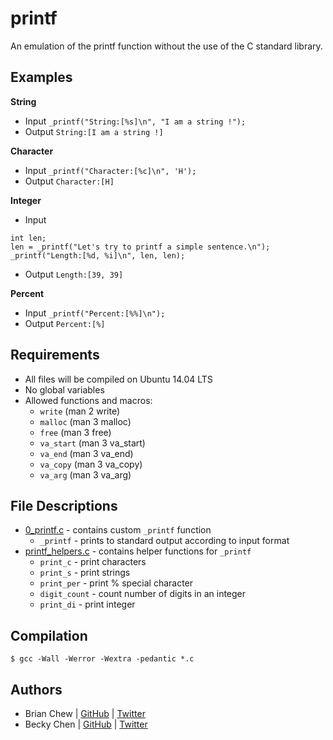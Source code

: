 # printf

An emulation of the printf function without the use of the C standard library.

## Examples
**String**
  * Input
  `_printf("String:[%s]\n", "I am a string !");`
  * Output
  `String:[I am a string !]`
  
**Character**
  * Input
  `_printf("Character:[%c]\n", 'H');`
  * Output
  `Character:[H]`
  
**Integer**
  * Input
  ```
  int len;
  len = _printf("Let's try to printf a simple sentence.\n");
  _printf("Length:[%d, %i]\n", len, len);
  ```
  * Output
  `Length:[39, 39]`

**Percent**
  * Input
  `_printf("Percent:[%%]\n");`
  * Output
  `Percent:[%]`

## Requirements
  * All files will be compiled on Ubuntu 14.04 LTS
  * No global variables
  * Allowed functions and macros:
      * `write` (man 2 write)
      * `malloc` (man 3 malloc)
      * `free` (man 3 free)
      * `va_start` (man 3 va_start)
      * `va_end` (man 3 va_end)
      * `va_copy` (man 3 va_copy)
      * `va_arg` (man 3 va_arg)
  
  
## File Descriptions
* [0_printf.c](0_printf.c) - contains custom `_printf` function
  * `_printf` - prints to standard output according to input format
* [printf_helpers.c](printf_helpers.c) - contains helper functions for `_printf`
  * `print_c` - print characters
  * `print_s` - print strings
  * `print_per` - print % special character
  * `digit_count` - count number of digits in an integer
  * `print_di` - print integer

## Compilation
```
$ gcc -Wall -Werror -Wextra -pedantic *.c
```

## Authors

* Brian Chew | [GitHub](https://github.com/zabimaru1000) | [Twitter](https://twitter.com/bh_chew)
* Becky Chen | [GitHub](https://github.com/bchen528) | [Twitter](https://twitter.com/bchen803)
